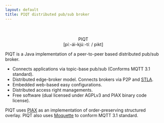 ```yaml
---
layout: default
title: PIQT distributed pub/sub broker
---
```

<center>
<br>
<br>
<banner>PIQT</banner><br>
[píː-ái-kjúː-tíː / pikt] 
</center>

PIQT is a Java implementation of a peer-to-peer based distributed pub/sub broker.

* Connects applications via topic-base pub/sub (Conforms MQTT 3.1 standard).
* Distributed edge-broker model. Connects brokers via P2P and [STLA](http://ieeexplore.ieee.org/xpls/abs_all.jsp?arnumber=7417305).
* Embedded web-based easy configurations.
* Distributed access right managements.
* Free software (dual licensed under AGPLv3 and PIAX binary code license).

PIQT uses [PIAX](http://piax.org/en/) as an implementation of order-preserving structured overlay. PIQT also uses [Moquette](https://projects.eclipse.org/projects/iot.moquette) to conform MQTT 3.1 standard.
